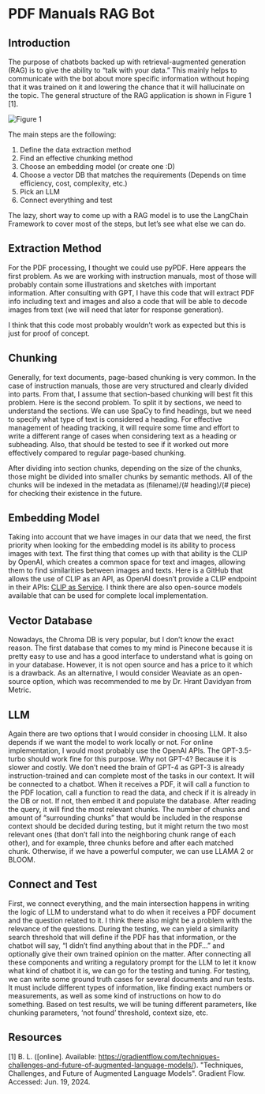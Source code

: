 # PDF Manuals RAG Bot

## Introduction
The purpose of chatbots backed up with retrieval-augmented generation (RAG) is to give the ability to “talk with your data.” This mainly helps to communicate with the bot about more specific information without hoping that it was trained on it and lowering the chance that it will hallucinate on the topic. The general structure of the RAG application is shown in Figure 1 [1].

![Figure 1](https://miro.medium.com/v2/resize:fit:1400/0*WYv0_CaBmCTt7FXc)

The main steps are the following:
1. Define the data extraction method
2. Find an effective chunking method
3. Choose an embedding model (or create one :D)
4. Choose a vector DB that matches the requirements (Depends on time efficiency, cost, complexity, etc.)
5. Pick an LLM
6. Connect everything and test

The lazy, short way to come up with a RAG model is to use the LangChain Framework to cover most of the steps, but let’s see what else we can do.

## Extraction Method
For the PDF processing, I thought we could use pyPDF. Here appears the first problem. As we are working with instruction manuals, most of those will probably contain some illustrations and sketches with important information. After consulting with GPT, I have this code that will extract PDF info including text and images and also a code that will be able to decode images from text (we will need that later for response generation).

I think that this code most probably wouldn’t work as expected but this is just for proof of concept.

## Chunking
Generally, for text documents, page-based chunking is very common. In the case of instruction manuals, those are very structured and clearly divided into parts. From that, I assume that section-based chunking will best fit this problem. Here is the second problem. To split it by sections, we need to understand the sections. We can use SpaCy to find headings, but we need to specify what type of text is considered a heading. For effective management of heading tracking, it will require some time and effort to write a different range of cases when considering text as a heading or subheading. Also, that should be tested to see if it worked out more effectively compared to regular page-based chunking.

After dividing into section chunks, depending on the size of the chunks, those might be divided into smaller chunks by semantic methods. All of the chunks will be indexed in the metadata as (filename)/(# heading)/(# piece) for checking their existence in the future.

## Embedding Model
Taking into account that we have images in our data that we need, the first priority when looking for the embedding model is its ability to process images with text. The first thing that comes up with that ability is the CLIP by OpenAI, which creates a common space for text and images, allowing them to find similarities between images and texts. Here is a GitHub that allows the use of CLIP as an API, as OpenAI doesn’t provide a CLIP endpoint in their APIs: [CLIP as Service](https://github.com/jina-ai/clip-as-service). I think there are also open-source models available that can be used for complete local implementation.

## Vector Database
Nowadays, the Chroma DB is very popular, but I don’t know the exact reason. The first database that comes to my mind is Pinecone because it is pretty easy to use and has a good interface to understand what is going on in your database. However, it is not open source and has a price to it which is a drawback. As an alternative, I would consider Weaviate as an open-source option, which was recommended to me by Dr. Hrant Davidyan from Metric.

## LLM
Again there are two options that I would consider in choosing LLM. It also depends if we want the model to work locally or not. For online implementation, I would most probably use the OpenAI APIs. The GPT-3.5-turbo should work fine for this purpose. Why not GPT-4? Because it is slower and costly. We don’t need the brain of GPT-4 as GPT-3 is already instruction-trained and can complete most of the tasks in our context. It will be connected to a chatbot. When it receives a PDF, it will call a function to the PDF location, call a function to read the data, and check if it is already in the DB or not. If not, then embed it and populate the database. After reading the query, it will find the most relevant chunks. The number of chunks and amount of “surrounding chunks” that would be included in the response context should be decided during testing, but it might return the two most relevant ones (that don’t fall into the neighboring chunk range of each other), and for example, three chunks before and after each matched chunk. Otherwise, if we have a powerful computer, we can use LLAMA 2 or BLOOM.

## Connect and Test
First, we connect everything, and the main intersection happens in writing the logic of LLM to understand what to do when it receives a PDF document and the question related to it. I think there also might be a problem with the relevance of the questions. During the testing, we can yield a similarity search threshold that will define if the PDF has that information, or the chatbot will say, “I didn’t find anything about that in the PDF…” and optionally give their own trained opinion on the matter. After connecting all these components and writing a regulatory prompt for the LLM to let it know what kind of chatbot it is, we can go for the testing and tuning. For testing, we can write some ground truth cases for several documents and run tests. It must include different types of information, like finding exact numbers or measurements, as well as some kind of instructions on how to do something. Based on test results, we will be tuning different parameters, like chunking parameters, ‘not found’ threshold, context size, etc.

## Resources
[1] B. L. ([online]. Available: https://gradientflow.com/techniques-challenges-and-future-of-augmented-language-models/). "Techniques, Challenges, and Future of Augmented Language Models". Gradient Flow. Accessed: Jun. 19, 2024.
